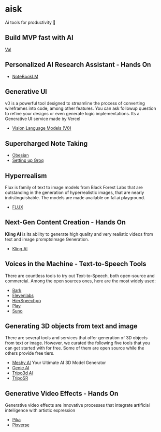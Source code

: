 # aisk
Ai tools for productivity 🚀
## Build MVP fast with AI
[Val](https://www.val.town/)

## Personalized AI Research Assistant - Hands On
- [NoteBookLM](https://notebooklm.google/)

## Generative UI
v0 is a powerful tool designed to streamline the process of converting wireframes into code, among other features. You can ask followup question to refine your designs or even generate logic implementations. Its a Generative UI service made by Vercel
- [Vision Language Models (V0)]()
  
## Supercharged Note Taking
- [Obesian](https://obsidian.md/)
- [Setting up Groq](https://groq.com/)

## Hyperrealism
Flux is family of text to image models from Black Forest Labs that are outstanding in the generation of hyperrealistic images, that are nearly indistinguishable. The models are made available on fal.ai playground.
- [FLUX](https://fal.ai/)

## Next-Gen Content Creation - Hands On
**Kling AI** is its ability to generate high quality and very realistic videos from text and image promptsImage Generation.
- [Kling AI](https://klingai.com/)

## Voices in the Machine - Text-to-Speech Tools
There are countless tools to try out Text-to-Speech, both open-source and commercial. Among the open sources ones, here are the most widely used:
- [Bark](https://github.com/suno-ai/bark)
- [Elevenlabs](https://elevenlabs.io/)
- [HierSpeechpp](https://github.com/sh-lee-prml/HierSpeechpp)
- [Play](https://play.ht/)
- [Suno](https://suno.com)

## Generating 3D objects from text and image
There are several tools and services that offer generation of 3D objects from text or image. However, we curated the following five tools that you can get started with for free. Some of them are open source while the others provide free tiers.
- [Meshy AI](https://www.meshy.ai/) Your Ultimate AI 3D Model Generator
- [Genie AI](https://lumalabs.ai/genie?view=create)
- [Tripo3d AI](https://www.tripo3d.ai/)
- [TripoSR](https://huggingface.co/spaces/stabilityai/TripoSR)

## Generative Video Effects - Hands On
Generative video effects are innovative processes that integrate artificial intelligence with artistic expression
- [Pika](https://pika.art/login)
- [Pixverse](https://app.pixverse.ai/onboard)
  



